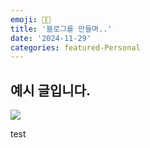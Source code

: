 ```yaml
---
emoji: 👨‍💻
title: '블로그를 만들며..'
date: '2024-11-29'
categories: featured-Personal
---
```


## 예시 글입니다.
![](ex.webp)

test

```toc
```